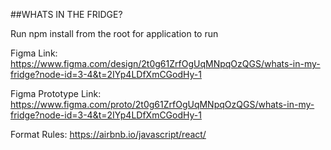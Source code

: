 ##WHATS IN THE FRIDGE?

Run npm install from the root for application to run

Figma Link: https://www.figma.com/design/2t0g61ZrfOgUqMNpqOzQGS/whats-in-my-fridge?node-id=3-4&t=2IYp4LDfXmCGodHy-1

Figma Prototype Link: https://www.figma.com/proto/2t0g61ZrfOgUqMNpqOzQGS/whats-in-my-fridge?node-id=3-4&t=2IYp4LDfXmCGodHy-1

Format Rules: https://airbnb.io/javascript/react/
